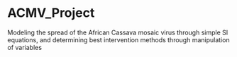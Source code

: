 # ACMV_Project
Modeling the spread of the  African Cassava mosaic virus through simple SI equations, and determining best intervention methods through manipulation of variables 
